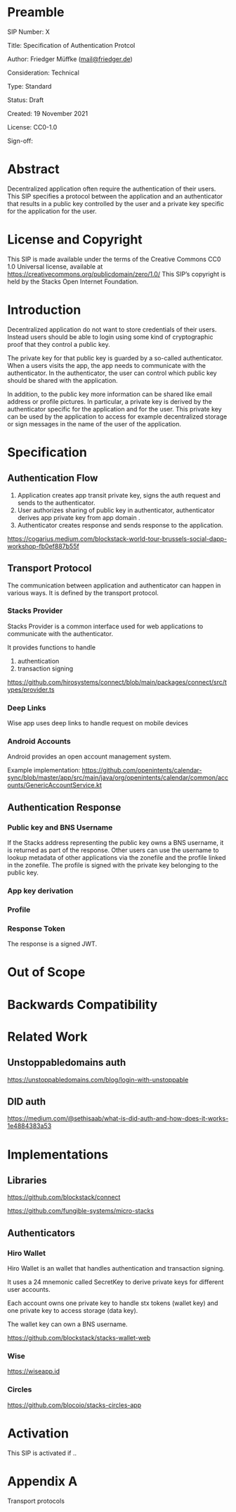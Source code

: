 # Preamble

SIP Number: X

Title: Specification of Authentication Protcol

Author: Friedger Müffke (mail@friedger.de)

Consideration: Technical

Type: Standard

Status: Draft

Created: 19 November 2021

License: CC0-1.0

Sign-off:

# Abstract

Decentralized application often require the authentication of their users. This SIP specifies a protocol between the application and an authenticator that results in a public key controlled by the user and a private key specific for the application for the user.

# License and Copyright

This SIP is made available under the terms of the Creative Commons CC0 1.0 Universal license, available at https://creativecommons.org/publicdomain/zero/1.0/
This SIP’s copyright is held by the Stacks Open Internet Foundation.

# Introduction

Decentralized application do not want to store credentials of their users. Instead users should be able to login using some kind of cryptographic proof that they control a public key.

The private key for that public key is guarded by a so-called authenticator. When a users visits the app, the app needs to communicate with the authenticator. In the authenticator, the user can control which public key should be shared with the application. 

In addition, to the public key more information can be shared like email address or profile pictures. In particular, a private key is derived by the authenticator specific for the application and for the user. This private key can be used by the application to access for example decentralized storage or sign messages in the name of the user of the application.

# Specification

## Authentication Flow

1. Application creates app transit private key, signs the auth request and sends to the authenticator.
2. User authorizes sharing of public key in authenticator, authenticator derives app private key from app domain .
3. Authenticator creates response and sends response to the application.

https://cogarius.medium.com/blockstack-world-tour-brussels-social-dapp-workshop-fb0ef887b55f

## Transport Protocol

The communication between application and authenticator can happen in various ways. It is defined by the transport protocol.

### Stacks Provider

Stacks Provider is a common interface used for web applications to communicate with the authenticator. 

It provides functions to handle 
1. authentication
2. transaction signing

https://github.com/hirosystems/connect/blob/main/packages/connect/src/types/provider.ts


### Deep Links

Wise app uses deep links to handle request on mobile devices

### Android Accounts

Android provides an open account management system. 

Example implementation: https://github.com/openintents/calendar-sync/blob/master/app/src/main/java/org/openintents/calendar/common/accounts/GenericAccountService.kt


## Authentication Response

### Public key and BNS Username
If the Stacks address representing the public key owns a BNS username, it is returned as part of the response. Other users can use the username to lookup metadata of other applications via the zonefile and the profile linked in the zonefile. The profile is signed with the private key belonging to the public key.

### App key derivation

### Profile


### Response Token
The response is a signed JWT.

# Out of Scope

# Backwards Compatibility

# Related Work

## Unstoppabledomains auth

https://unstoppabledomains.com/blog/login-with-unstoppable

## DID auth

https://medium.com/@sethisaab/what-is-did-auth-and-how-does-it-works-1e4884383a53


# Implementations

## Libraries

https://github.com/blockstack/connect

https://github.com/fungible-systems/micro-stacks

## Authenticators


### Hiro Wallet

Hiro Wallet is an wallet that handles authentication and transaction signing.

It uses a 24 mnemonic called SecretKey to derive private keys for different user accounts.

Each account owns one private key to handle stx tokens (wallet key) and one private key to access storage (data key).

The wallet key can own a BNS username.

https://github.com/blockstack/stacks-wallet-web

### Wise

https://wiseapp.id


### Circles

https://github.com/blocoio/stacks-circles-app

# Activation

This SIP is activated if ..

# Appendix A

Transport protocols